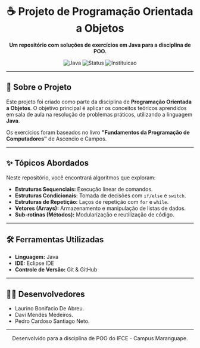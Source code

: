 <div align="center">

# ☕ Projeto de Programação Orientada a Objetos

**Um repositório com soluções de exercícios em Java para a disciplina de POO.**

</div>

<div align="center">

![Java](https://img.shields.io/badge/Linguagem-Java-orange?style=for-the-badge&logo=java)
![Status](https://img.shields.io/badge/Status-Em%20Andamento-brightgreen?style=for-the-badge)
![Instituicao](https://img.shields.io/badge/IFCE-Maranguape-blue?style=for-the-badge)
</div>
 
--- 

## 🎯 Sobre o Projeto

Este projeto foi criado como parte da disciplina de **Programação Orientada a Objetos**. O objetivo principal é aplicar os conceitos teóricos aprendidos em sala de aula na resolução de problemas práticos, utilizando a linguagem **Java**.

Os exercícios foram baseados no livro **"Fundamentos da Programação de Computadores"** de Ascencio e Campos.

---

## ✨ Tópicos Abordados

Neste repositório, você encontrará algoritmos que exploram:

-   **Estruturas Sequenciais:** Execução linear de comandos.
-   **Estruturas Condicionais:** Tomada de decisões com `if/else` e `switch`.
-   **Estruturas de Repetição:** Laços de repetição com `for` e `while`.
-   **Vetores (Arrays):** Armazenamento e manipulação de listas de dados.
-   **Sub-rotinas (Métodos):** Modularização e reutilização de código.

---

## 🛠️ Ferramentas Utilizadas

-   **Linguagem:** Java
-   **IDE:** Eclipse IDE
-   **Controle de Versão:** Git & GitHub

---

## 🧑‍💻 Desenvolvedores

-   Laurino Bonifacio De Abreu.
-   Davi Mendes Medeiros.
-   Pedro Cardoso Santiago Neto.

---

<div align="center">
  <p>Desenvolvido para a disciplina de POO do IFCE - Campus Maranguape.</p>
</div>
